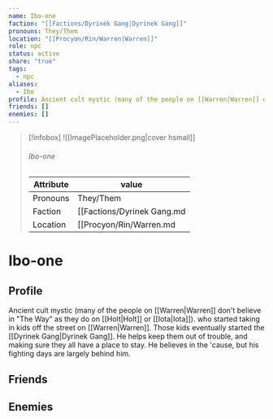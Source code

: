 ```yaml
---
name: Ibo-one
faction: "[[Factions/Dyrinek Gang|Dyrinek Gang]]"
pronouns: They/Them
location: "[[Procyon/Rin/Warren|Warren]]"
role: npc
status: active
share: "true"
tags:
  - npc
aliases:
  - Ibo
profile: Ancient cult mystic (many of the people on [[Warren|Warren]] don't believe in "The Way" as they do on [[Holt|Holt]] or [[Iota|Iota]]). who started taking in kids off the street on [[Warren|Warren]]. Those kids eventually started the [[Dyrinek Gang|Dyrinek Gang]]. He helps keep them out of trouble, and making sure they all have a place to stay. He believes in the 'cause, but his fighting days are largely behind him.
friends: []
enemies: []
---
```



> [!infobox]
> ![[ImagePlaceholder.png|cover hsmall]]
> ###### Ibo-one
> Attribute |  value |
> ---|---|
> Pronouns | They/Them
> Faction | [[Factions/Dyrinek Gang.md|Dyrinek Gang]]
> Location | [[Procyon/Rin/Warren.md|Warren]] |


# Ibo-one
## Profile
Ancient cult mystic (many of the people on [[Warren|Warren]] don't believe in "The Way" as they do on [[Holt|Holt]] or [[Iota|Iota]]). who started taking in kids off the street on [[Warren|Warren]]. Those kids eventually started the [[Dyrinek Gang|Dyrinek Gang]]. He helps keep them out of trouble, and making sure they all have a place to stay. He believes in the 'cause, but his fighting days are largely behind him.

## Friends


## Enemies


